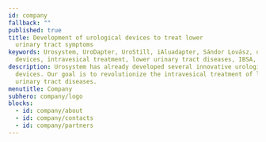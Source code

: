```yaml
---
id: company
fallback: ""
published: true
title: Development of urological devices to treat lower
  urinary tract symptoms
keywords: Urosystem, UroDapter, UroStill, iAluadapter, Sándor Lovász, urological
  devices, intravesical treatment, lower urinary tract diseases, IBSA, Uro-Pro
description: Urosystem has already developed several innovative urological
  devices. Our goal is to revolutionize the intravesical treatment of lower
  urinary tract diseases.
menutitle: Company
subhero: company/logo
blocks:
  - id: company/about
  - id: company/contacts
  - id: company/partners
---
```

